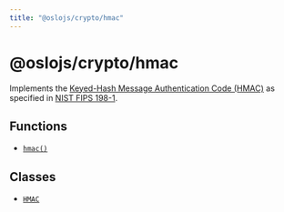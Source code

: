 ```yaml
---
title: "@oslojs/crypto/hmac"
---
```


# @oslojs/crypto/hmac

Implements the [Keyed-Hash Message Authentication Code (HMAC)]() as specified in [NIST FIPS 198-1](https://csrc.nist.gov/pubs/fips/198-1/final).

## Functions

- [`hmac()`](/reference/hmac/hmac)

## Classes

- [`HMAC`](/reference/hmac/HMAC)
